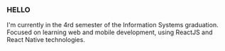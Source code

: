 ### HELLO 

I'm currently in the 4rd semester of the Information Systems graduation. Focused on learning web and mobile development, using ReactJS and React Native technologies.
